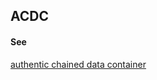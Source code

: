 ## ACDC

<h4>See</h4><p><a href="authentic-chained-data-container">authentic chained data container</a></p>


